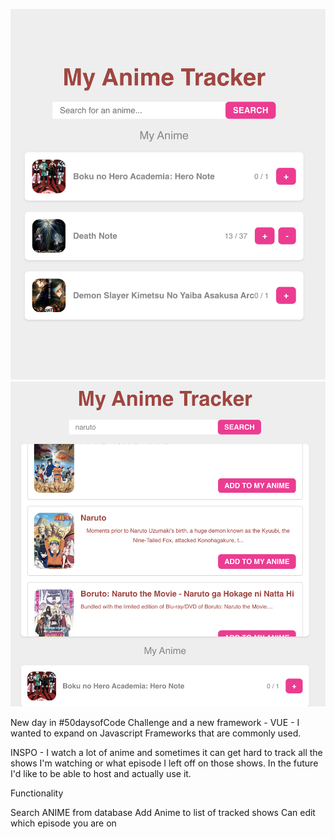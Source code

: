 ![Saved Anime](images/savedanime.png)
![Search Anime](images/searchanime.png)

New day in #50daysofCode Challenge and a new framework - VUE - I wanted to expand on Javascript Frameworks that are commonly used.

INSPO - I watch a lot of anime and sometimes it can get hard to track all the shows I'm watching or what episode I left off on those shows. In the future I'd like to be able to host and actually use it.

Functionality

Search ANIME from database
Add Anime to list of tracked shows
Can edit which episode you are on
